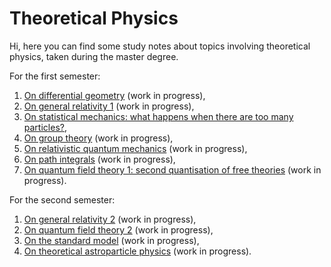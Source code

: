 # Theoretical Physics

Hi, here you can find some study notes about topics involving theoretical physics, taken during the master degree. 

For the first semester:
1. [On differential geometry](https://github.com/PhysicsZandi/TheoreticalPhysics/blob/main/source/dg/dg.pdf) (work in progress),
2. [On general relativity 1](https://github.com/PhysicsZandi/TheoreticalPhysics/blob/main/source/gr1/gr1.pdf) (work in progress),
3. [On statistical mechanics: what happens when there are too many particles?](https://github.com/PhysicsZandi/TheoreticalPhysics/blob/main/source/sm/sm.pdf), 
4. [On group theory](https://github.com/PhysicsZandi/TheoreticalPhysics/blob/main/source/lie/lie.pdf) (work in progress),
5. [On relativistic quantum mechanics](https://github.com/PhysicsZandi/TheoreticalPhysics/blob/main/source/rqm/rqm.pdf) (work in progress),
6. [On path integrals](https://github.com/PhysicsZandi/TheoreticalPhysics/blob/main/source/pi/pi.pdf) (work in progress),
7. [On quantum field theory 1: second quantisation of free theories](https://github.com/PhysicsZandi/TheoreticalPhysics/blob/main/source/qft1/qft1.pdf) (work in progress).

For the second semester:
1. [On general relativity 2](https://github.com/PhysicsZandi/TheoreticalPhysics/blob/main/source2/gr2/gr2.pdf) (work in progress),
2. [On quantum field theory 2](https://github.com/PhysicsZandi/TheoreticalPhysics/blob/main/source2/qft2/qft2.pdf) (work in progress),
3. [On the standard model](https://github.com/PhysicsZandi/TheoreticalPhysics/blob/main/source2/std/std.pdf) (work in progress),
4. [On theoretical astroparticle physics](https://github.com/PhysicsZandi/TheoreticalPhysics/blob/main/source2/tap/tap.pdf) (work in progress).

